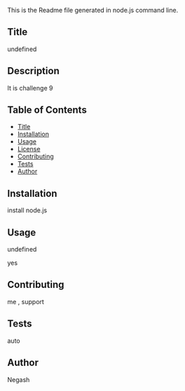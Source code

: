 This is the Readme file generated in node.js command line.

## Title
undefined

## Description
It is challenge 9

## Table of Contents
- [Title](#Title)
- [Installation](#installation)
- [Usage](#usage)
- [License](#license)
- [Contributing](#contributing)
- [Tests](#tests)
- [Author](#author)

## Installation
install node.js

## Usage
undefined

yes

## Contributing
me , support

## Tests
auto

## Author
Negash
